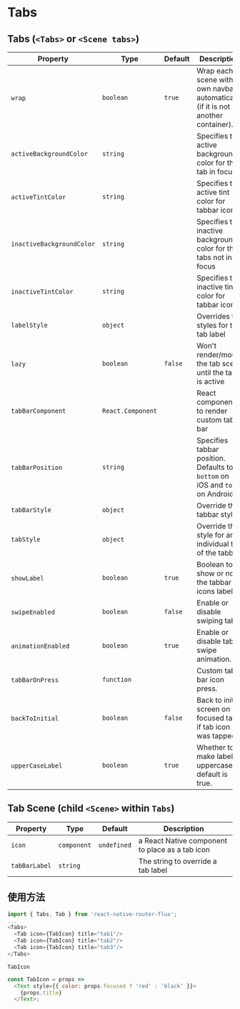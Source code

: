 # Tabs

## Tabs (`<Tabs>` or `<Scene tabs>`)


| Property                  | Type              | Default | Description                                                                     |
| ------------------------- | ----------------- | ------- | ------------------------------------------------------------------------------- |
| `wrap`                    | `boolean`         | `true`  | Wrap each scene with own navbar automatically (if it is not another container). |
| `activeBackgroundColor`   | `string`          |         | Specifies the active background color for the tab in focus                      |
| `activeTintColor`         | `string`          |         | Specifies the active tint color for tabbar icons                                |
| `inactiveBackgroundColor` | `string`          |         | Specifies the inactive background color for the tabs not in focus               |
| `inactiveTintColor`       | `string`          |         | Specifies the inactive tint color for tabbar icons                              |
| `labelStyle`              | `object`          |         | Overrides the styles for the tab label                                          |
| `lazy`                    | `boolean`         | `false` | Won't render/mount the tab scene until the tab is active                        |
| `tabBarComponent`         | `React.Component` |         | React component to render custom tab bar                                        |
| `tabBarPosition`          | `string`          |         | Specifies tabbar position. Defaults to `bottom` on iOS and `top` on Android.    |
| `tabBarStyle`             | `object`          |         | Override the tabbar styles                                                      |
| `tabStyle`                | `object`          |         | Override the style for an individual tab of the tabbar                          |
| `showLabel`               | `boolean`         | `true`  | Boolean to show or not the tabbar icons labels                                  |
| `swipeEnabled`            | `boolean`         | `false` | Enable or disable swiping tabs.                                                 |
| `animationEnabled`        | `boolean`         | `true`  | Enable or disable tab swipe animation.                                          |
| `tabBarOnPress`           | `function`        |         | Custom tab bar icon press.                                                      |
| `backToInitial`           | `boolean`         | `false` | Back to initial screen on focused tab if tab icon was tapped.                   |
| `upperCaseLabel`          | `boolean`         | `true`  | Whether to make label uppercase, default is true.                               |

## Tab Scene (child `<Scene>` within `Tabs`)


| Property      | Type        | Default     | Description                                     |
| ------------- | ----------- | ----------- | ----------------------------------------------- |
| `icon`        | `component` | `undefined` | a React Native component to place as a tab icon |
| `tabBarLabel` | `string`    |             | The string to override a tab label              |

## 使用方法

```js
import { Tabs, Tab } from 'react-native-router-flux';
...
<Tabs>
  <Tab icon={TabIcon} title="tab1"/>
  <Tab icon={TabIcon} title="tab2"/>
  <Tab icon={TabIcon} title="tab3"/>
</Tabs>
```

`TabIcon`

```js
const TabIcon = props => 
  <Text style={{ color: props.focused ? 'red' : 'black' }}>
    {props.title}
  </Text>;
```
